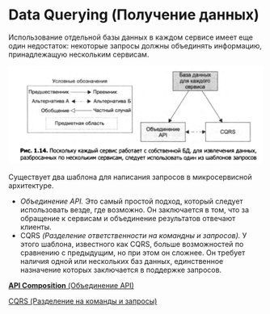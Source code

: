 # Data Querying (Получение данных)

Использование отдельной базы данных в каждом сервисе имеет еще один недо­статок: некоторые запросы должны объединять информацию, принадлежащую нескольким сервисам.

![Untitled](Data%20Querying%20(%D0%9F%D0%BE%D0%BB%D1%83%D1%87%D0%B5%D0%BD%D0%B8%D0%B5%20%D0%B4%D0%B0%D0%BD%D0%BD%D1%8B%D1%85)/Untitled.png)

Существует два шаблона для написания запросов в микросервисной архитек­туре.

- *Объединение API.* Это самый простой подход, который следует использовать везде, где возможно. Он заключается в том, что за обращение к сервисам и объ­единение результатов отвечают клиенты.
- CQRS *(Разделение ответственности на командны и запросов).* У этого шаблона, известного как CQRS, больше возможностей по сравнению с предыдущим, но при этом он сложнее. Он требует наличия одной или нескольких баз данных, единственное назначение которых заключается в поддержке запросов.

[**API Composition** (Объединение API)](Data%20Querying%20(%D0%9F%D0%BE%D0%BB%D1%83%D1%87%D0%B5%D0%BD%D0%B8%D0%B5%20%D0%B4%D0%B0%D0%BD%D0%BD%D1%8B%D1%85)/API%20Composition%20(%D0%9E%D0%B1%D1%8A%D0%B5%D0%B4%D0%B8%D0%BD%D0%B5%D0%BD%D0%B8%D0%B5%20API).md)

[CQRS (Разделение на команды и запросы)](Data%20Querying%20(%D0%9F%D0%BE%D0%BB%D1%83%D1%87%D0%B5%D0%BD%D0%B8%D0%B5%20%D0%B4%D0%B0%D0%BD%D0%BD%D1%8B%D1%85)/CQRS%20(%D0%A0%D0%B0%D0%B7%D0%B4%D0%B5%D0%BB%D0%B5%D0%BD%D0%B8%D0%B5%20%D0%BD%D0%B0%20%D0%BA%D0%BE%D0%BC%D0%B0%D0%BD%D0%B4%D1%8B%20%D0%B8%20%D0%B7%D0%B0%D0%BF%D1%80%D0%BE%D1%81%D1%8B).md)